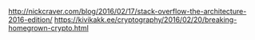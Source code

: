 http://nickcraver.com/blog/2016/02/17/stack-overflow-the-architecture-2016-edition/
https://kivikakk.ee/cryptography/2016/02/20/breaking-homegrown-crypto.html
